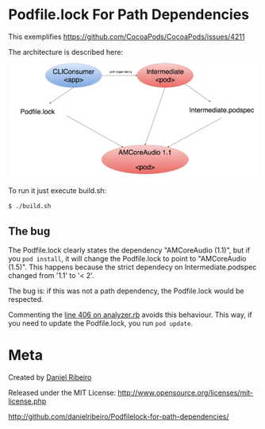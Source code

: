 # Podfile.lock For Path Dependencies

This exemplifies https://github.com/CocoaPods/CocoaPods/issues/4211

The architecture is described here:

![](https://raw.githubusercontent.com/danielribeiro/Podfilelock-for-path-dependencies/master/docs/arch.png)

To run it just execute build.sh:

```bash
$ ./build.sh
```


## The bug

The Podfile.lock clearly states the dependency "AMCoreAudio (1.1)", but if you `pod install`, it will change the Podfile.lock to point to "AMCoreAudio (1.5)". This happens because the strict dependecy on Intermediate.podspec changed from '1.1' to '< 2'. 

The bug is: if this was not a path dependency, the Podfile.lock would be respected.

Commenting the [line 406 on analyzer.rb](https://github.com/CocoaPods/CocoaPods/blob/master/lib/cocoapods/installer/analyzer.rb#L406) avoids this behaviour. This way, if you need to update the Podfile.lock, you run `pod update`.

# Meta

Created by [Daniel Ribeiro](https://github.com/danielribeiro)

Released under the MIT License: http://www.opensource.org/licenses/mit-license.php

http://github.com/danielribeiro/Podfilelock-for-path-dependencies/
